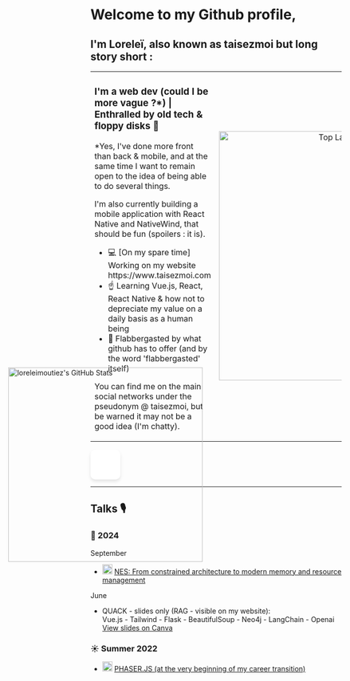 # Welcome to my Github profile,

## I'm Loreleï, also known as taisezmoi but long story short :
<table>
  <tr>
    <td style="vertical-align: top; width: 50%;">
      <h3>I'm a web dev (could I be more vague ?*) | Enthralled by old tech & floppy disks 💾</h3>
      <p>*Yes, I've done more front than back & mobile, and at the same time I want to remain open to the idea of being able to do several things.</p>
      <p>I'm also currently building a mobile application with React Native and NativeWind, that should be fun (spoilers : it is).</p>
      <ul>
        <li>💻 [On my spare time] Working on my website https://www.taisezmoi.com</li>
        <li>☝️ Learning Vue.js, React, React Native & how not to depreciate my value on a daily basis as a human being</li>
        <li>🩵 Flabbergasted by what github has to offer (and by the word 'flabbergasted' itself)</li>
      </ul>
      <p>You can find me on the main social networks under the pseudonym @ taisezmoi, but be warned it may not be a good idea (I'm chatty).</p>
    </td>
    <td style="text-align: center; width: 50%;">
      <img src="https://github-readme-stats.vercel.app/api/top-langs/?username=loreleimoutiez&theme=default&show_icons=true&hide_border=true&layout=compact" alt="Top Languages" width="500px" />
    </td>
  </tr>
</table>

<div style="width: 10%; background-color: white; border-radius: 10px; padding: 5px; box-shadow: 0px 4px 6px rgba(0, 0, 0, 0.1); display: flex; align-items: center; justify-content: center; height: 50px;">
  <a href="https://awesome-github-stats.azurewebsites.net/user-stats/loreleimoutiez/stats">
    <img 
      alt="loreleimoutiez's GitHub Stats" 
      src="https://awesome-github-stats.azurewebsites.net/user-stats/loreleimoutiez?cardType=level&preferLogin=false" 
      style="width: 390px; height: auto;"
    />
  </a>
</div>

---

## Talks 🎙️

### 🩷 2024
September  
- <img src="https://upload.wikimedia.org/wikipedia/commons/4/42/YouTube_icon_%282013-2017%29.png" alt="YouTube" width="20"/> [NES: From constrained architecture to modern memory and resource management](https://www.youtube.com/watch?v=2J7KVqHGCUE&t)

June
- QUACK - slides only (RAG - visible on my website):<br>
Vue.js - Tailwind - Flask - BeautifulSoup - Neo4j - LangChain - Openai<br>
[View slides on Canva](https://www.canva.com/design/DAGHW2eweWE/Td2vPiZ7yZ0ReqoTQxx9zg/view?utm_content=DAGHW2eweWE&utm_campaign=designshare&utm_medium=link&utm_source=editor)

### ☀️ Summer 2022
- <img src="https://upload.wikimedia.org/wikipedia/commons/4/42/YouTube_icon_%282013-2017%29.png" alt="YouTube" width="20"/> [PHASER.JS (at the very beginning of my career transition)](https://www.youtube.com/watch?v=DI8RDEED3RA)

